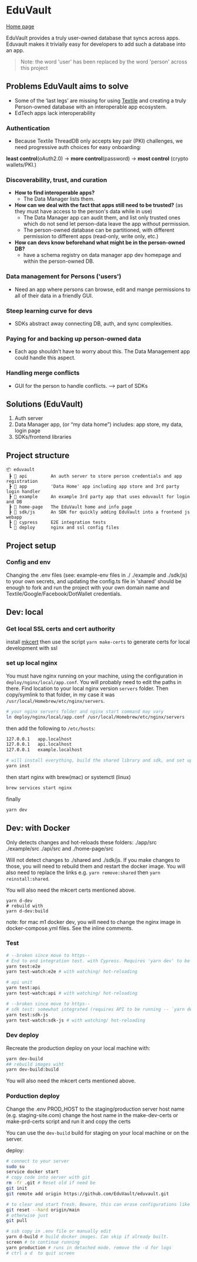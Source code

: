 # EduVault

[Home page](https://eduvault.org)

EduVault provides a truly user-owned database that syncs across apps.
Eduvault makes it trivially easy for developers to add such a database into an app.

> Note: the word 'user' has been replaced by the word 'person' across this project

## Problems EduVault aims to solve

- Some of the ‘last legs’ are missing for using [Textile](textile.io) and creating a truly Person-owned database with an interoperable app ecosystem.
- EdTech apps lack interoperability

### Authentication

- Because Textile ThreadDB only accepts key pair (PKI) challenges, we need progressive auth choices for easy onboarding:

**least control**(oAuth2.0) -> **more control**(password) -> **most control** (crypto wallets/PKI.)

### Discoverability, trust, and curation

- **How to find interoperable apps?**
  - The Data Manager lists them.
- **How can we deal with the fact that apps still need to be trusted?** (as they must have access to the person's data while in use)
  - The Data Manager app can audit them, and list only trusted ones which do not send let person-data leave the app without permission.
  - The person-owned database can be partitioned, with different permission to different apps (read-only, write only, etc.)
- **How can devs know beforehand what might be in the person-owned DB?**
  - have a schema registry on data manager app dev homepage and within the person-owned DB.

### Data management for Persons ('users')

- Need an app where persons can browse, edit and mange permissions to all of their data in a friendly GUI.

### Steep learning curve for devs

- SDKs abstract away connecting DB, auth, and sync complexities.

### Paying for and backing up person-owned data

- Each app shouldn’t have to worry about this. The Data Management app could handle this aspect.

### Handling merge conflicts

- GUI for the person to handle conflicts. —> part of SDKs

## Solutions (EduVault)

1. Auth server
2. Data Manager app, (or “my data home”)
   includes: app store, my data, login page
3. SDKs/frontend libraries

## Project structure

```
📦 eduvault
 ┣ 📂 api         An auth server to store person credentials and app registration
 ┣ 📂 app         'Data Home' app including app store and 3rd party login handler
 ┣ 📂 example     An example 3rd party app that uses eduvault for login and DB
 ┣ 📂 home-page   The EduVault home and info page
 ┣ 📂 sdk/js      An SDK for quickly adding EduVault into a frontend js webapp
 ┣ 📂 cypress     E2E integration tests
 ┗ 📂 deploy      nginx and ssl config files
```

## Project setup

### Config and env

Changing the .env files (see: example-env files in ./ ./example and ./sdk/js) to your own secrets, and updating the config.ts file in 'shared' should be enough to fork and run the project with your own domain name and Textile/Google/Facebook/DotWallet credentials.

## Dev: local

### Get local SSL certs and cert authority

install [mkcert](https://github.com/FiloSottile/mkcert/)
then use the script `yarn make-certs` to generate certs for local development with ssl

### set up local nginx

You must have nginx running on your machine, using the configuration in `deploy/nginx/local/app.conf`. You will probably need to edit the paths in there. Find location to your local nginx version `servers` folder. Then copy/symlink to that folder, in my case it was `/usr/local/Homebrew/etc/nginx/servers`.

```bash
# your nginx servers folder and nginx start command may vary
ln deploy/nginx/local/app.conf /usr/local/Homebrew/etc/nginx/servers
```

then add the following to `/etc/hosts`:

```bash
127.0.0.1	app.localhost
127.0.0.1	api.localhost
127.0.0.1	example.localhost
```

```bash
# will install everything, build the shared library and sdk, and set up symlinks
yarn inst
```

then start nginx with brew(mac) or systemctl (linux)

```bash
brew services start nginx
```

finally

```bash
yarn dev
```

## Dev: with Docker

Only detects changes and hot-reloads these folders: ./app/src ./example/src ./api/src and ./home-page/src

Will not detect changes to ./shared and ./sdk/js. If you make changes to those, you will need to rebuild them and restart the docker image. You will also need to replace the links e.g. `yarn remove:shared` then `yarn reinstall:shared`.

You will also need the mkcert certs mentioned above.

```
yarn d-dev
# rebuild with
yarn d-dev:build
```

note: for mac m1 docker dev, you will need to change the nginx image in docker-compose.yml files. See the inline comments.

### Test

```bash
# --broken since move to https--
# End to end integration test. with Cypress. Requires 'yarn dev' to be running.
yarn test:e2e
yarn test-watch:e2e # with watching/ hot-reloading

# api unit
yarn test:api
yarn test-watch:api # with watching/ hot-reloading

# --broken since move to https--
# sdk test: somewhat integrated (requires API to be running -- `yarn dev:api`)
yarn test:sdk-js
yarn test-watch:sdk-js # with watching/ hot-reloading

```

### Dev deploy

Recreate the production deploy on your local machine with:

```bash
yarn dev-build
## rebuild images wiht
yarn dev-build:build
```

You will also need the mkcert certs mentioned above.

### Porduction deploy

Change the .env PROD_HOST to the staging/production server host name (e.g. staging-site.com)
change the host name in the make-dev-certs or make-prd-certs script and run it and copy the certs

You can use the `dev-build` build for staging on your local machine or on the server.

deploy:

```bash
# connect to your server
sudo su
service docker start
# copy code into server with git
rm -fr .git # Reset old if need be
git init
git remote add origin https://github.com/EduVault/eduvault.git

# to clear and start fresh. Beware, this can erase configurations like the ssl certs.
git reset --hard origin/main
# otherwise just
git pull

# ssh copy in .env file or manually edit
yarn d-build # build docker images. Can skip if already built.
screen # to continue running
yarn production # runs in detached mode. remove the -d for logs
# ctrl a d  to quit screen
```
